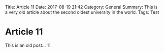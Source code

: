 Title: Article 11
Date: 2017-08-19 21:42
Category: General
Summary: This is a very old article about the second oldest university in the world.
Tags: Test

# Article 11

This is an old post... 11